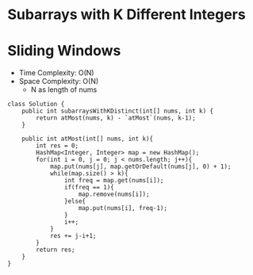 # Subarrays with K Different Integers
# Sliding Windows
* Time Complexity: O(N)
* Space Complexity: O(N)
	* N as length of nums
```
class Solution {
    public int subarraysWithKDistinct(int[] nums, int k) {
        return atMost(nums, k) - `atMost`(nums, k-1);
    }

    public int atMost(int[] nums, int k){
        int res = 0;
        HashMap<Integer, Integer> map = new HashMap();
        for(int i = 0, j = 0; j < nums.length; j++){
            map.put(nums[j], map.getOrDefault(nums[j], 0) + 1);
            while(map.size() > k){
                int freq = map.get(nums[i]);
                if(freq == 1){
                    map.remove(nums[i]);
                }else{
                    map.put(nums[i], freq-1);
                }
                i++;
            }
            res += j-i+1;
        }
        return res;
    }
}
```
